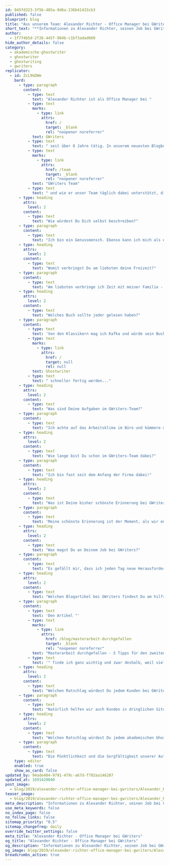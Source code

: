 ```yaml
---
id: 045fd323-3f5b-485a-9d6a-236b41433cb3
published: false
blueprint: blog
title: "Aus unserem Team: Alexander Richter - Office Manager bei GWriters"
short_text: "**Informationen zu Alexander Richter, seinen Job bei GWriters, seine Ratschläge an akademische Ghostwriter & Kunden der Ghostwriter-Agentur GWriters.**"
author:
  - 1f7f4b5d-2f26-445f-984b-c1bf3adad660
hide_author_details: false
category:
  - akademische-ghostwriter
  - ghostwriter
  - ghostwriting
  - gwriters
replicator:
  - id: ZcL9kDWm
    bard:
      - type: paragraph
        content:
          - type: text
            text: "Alexander Richter ist als Office Manager bei "
          - type: text
            marks:
              - type: link
                attrs:
                  href: /
                  target: _blank
                  rel: "noopener noreferrer"
            text: GWriters
          - type: text
            text: " seit über 8 Jahre tätig. In unserem neuesten Blogbeitrag erzählt er mehr über seine Arbeit im "
          - type: text
            marks:
              - type: link
                attrs:
                  href: /team
                  target: _blank
                  rel: "noopener noreferrer"
            text: "GWriters Team"
          - type: text
            text: " und wie er unser Team täglich dabei unterstützt, die hervorragenden Leistungen zu zeigen, die unsere Kunden verdienen."
      - type: heading
        attrs:
          level: 2
        content:
          - type: text
            text: "Wie würdest Du Dich selbst beschreiben?"
      - type: paragraph
        content:
          - type: text
            text: "Ich bin ein Genussmensch. Ebenso kann ich mich als eine gut gelaunte und ruhige Person beschreiben. Aber wenn die Situation es erfordert, dann werde ich umgehend aktiv und suche gemeinsam mit dem Team nach einer schnellen und effizienten Lösung."
      - type: heading
        attrs:
          level: 2
        content:
          - type: text
            text: "Womit verbringst Du am liebsten deine Freizeit?"
      - type: paragraph
        content:
          - type: text
            text: "Am liebsten verbringe ich Zeit mit meiner Familie - wir gehen oft ins Kino oder im Park spazieren je nach dem Wetter. Außerdem bin ich ein leidenschaftlicher Koch und experimentiere sehr gerne in der Küche."
      - type: heading
        attrs:
          level: 2
        content:
          - type: text
            text: "Welches Buch sollte jeder gelesen haben?"
      - type: paragraph
        content:
          - type: text
            text: 'Von den Klassikern mag ich Kafka und würde sein Buch "Die Verwandlung" empfehlen. Ich bin ein großer Fan von "Game of Thrones" und habe alle Bücher in der Reihe gelesen. Vielleicht würde George R. R. Martin mit einem'
          - type: text
            marks:
              - type: link
                attrs:
                  href: /
                  target: null
                  rel: null
            text: Ghostwriter
          - type: text
            text: " schneller fertig werden..."
      - type: heading
        attrs:
          level: 2
        content:
          - type: text
            text: "Was sind Deine Aufgaben im GWriters-Team?"
      - type: paragraph
        content:
          - type: text
            text: "Ich achte auf das Arbeitsklima im Büro und kümmere mich um den Teamgeist und die gut organisierte Zusammenarbeit. Zu meinen Aufgaben gehört die Analyse von Mitarbeiter-Feedbacks, die Implementierung von vorgeschlagenen Innovationen und verschiedene Verwaltungsaufgaben."
      - type: heading
        attrs:
          level: 2
        content:
          - type: text
            text: "Wie lange bist Du schon im GWriters-Team dabei?"
      - type: paragraph
        content:
          - type: text
            text: "Ich bin fast seit dem Anfang der Firma dabei!"
      - type: heading
        attrs:
          level: 2
        content:
          - type: text
            text: "Was ist Deine bisher schönste Erinnerung bei GWriters?"
      - type: paragraph
        content:
          - type: text
            text: 'Meine schönste Erinnerung ist der Moment, als wir endlich unser "Dream Team" gesammelt hatten und damit ein innovativ denkendes und effektiv arbeitendes Unternehmen geschaffen haben.'
      - type: heading
        attrs:
          level: 2
        content:
          - type: text
            text: "Was magst Du an Deinem Job bei GWriters?"
      - type: paragraph
        content:
          - type: text
            text: "Es gefällt mir, dass ich jeden Tag neue Herausforderungen habe und dadurch meine Kenntnisse und Eigenschaften ständig erweitern kann. Außerdem mag ich die Arbeit mit meinen Kollegen, die alle sehr nett sind."
      - type: heading
        attrs:
          level: 2
        content:
          - type: text
            text: "Welchen Blogartikel bei GWriters findest Du am hilfreichsten und warum?"
      - type: paragraph
        content:
          - type: text
            text: 'Den Artikel "'
          - type: text
            marks:
              - type: link
                attrs:
                  href: /blog/masterarbeit-durchgefallen
                  target: _blank
                  rel: "noopener noreferrer"
            text: "Masterarbeit durchgefallen - 5 Tipps für den zweiten Versuch"
          - type: text
            text: '" finde ich ganz wichtig und zwar deshalb, weil viele Studenten den Mut verlieren und aufgeben, anstatt nach einer Alternative zu suchen. An alle Studenten: Verzweifelt nicht in solchen Situationen, wir sind da!'
      - type: heading
        attrs:
          level: 2
        content:
          - type: text
            text: "Welchen Ratschlag würdest Du jedem Kunden bei GWriters geben?"
      - type: paragraph
        content:
          - type: text
            text: "Natürlich helfen wir auch Kunden in dringlichen Situationen, wenn nur noch ein paar Tage bleiben. Ansonsten ist es aber immer ratsam, sich so früh wie möglich an uns zu wenden, damit wir sie vom Beginn des Projekts bis hin zu einem erfolgreichen Abschluss begleiten können."
      - type: heading
        attrs:
          level: 2
        content:
          - type: text
            text: "Welchen Ratschlag würdest Du jedem akademischen Ghostwriter bei GWriters geben?"
      - type: paragraph
        content:
          - type: text
            text: "Die Pünktlichkeit und die Sorgfältigkeit unserer Autoren hat für uns höchste Priorität, nur so können wir unsere Kunden langfristig und nachhaltig zufriedenstellen"
    type: editor
    enabled: true
    show_as_card: false
updated_by: 94ade404-9791-479c-a67d-f792aa146207
updated_at: 1691420040
post_image:
  - blog/2019/alexander-richter-office-manager-bei-gwriters/Alexander_Richter.jpg
teaser_image:
  - blog/2019/alexander-richter-office-manager-bei-gwriters/Alexander_Richter.jpg
meta_description: "Informationen zu Alexander Richter, seinen Job bei GWriters, seine Ratschläge an akademische Ghostwriter & Kunden der Ghostwriter-Agentur GWriters."
use_meta_keywords: false
no_index_page: false
no_follow_links: false
sitemap_priority: "0.5"
sitemap_changefreq: daily
override_twitter_settings: false
meta_title: "Alexander Richter - Office Manager bei GWriters"
og_title: "Alexander Richter - Office Manager bei GWriters"
og_description: "Informationen zu Alexander Richter, seinen Job bei GWriters, seine Ratschläge an akademische Ghostwriter & Kunden der Ghostwriter-Agentur GWriters."
og_image: blog/2019/alexander-richter-office-manager-bei-gwriters/Alexander_Richter.jpg
breadcrumbs_active: true
---
```


